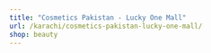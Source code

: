 ```yaml
---
title: "Cosmetics Pakistan - Lucky One Mall"
url: /karachi/cosmetics-pakistan-lucky-one-mall/
shop: beauty
---
```

